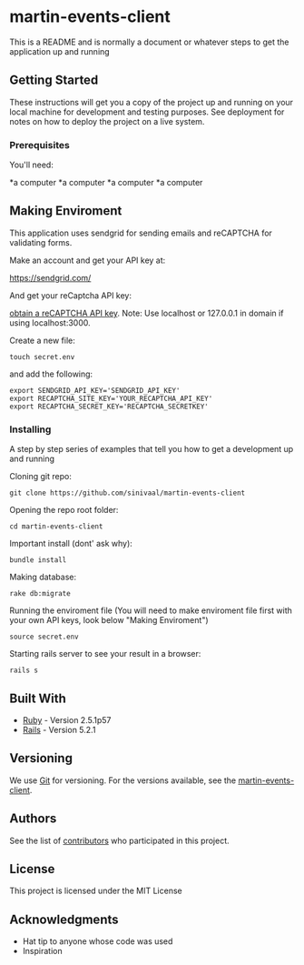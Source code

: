 # martin-events-client

This is a README and is normally a document or whatever steps to get the application up and running

## Getting Started

These instructions will get you a copy of the project up and running on your local machine for development and testing purposes. See deployment for notes on how to deploy the project on a live system.


### Prerequisites

You'll need:

*a computer
*a computer
*a computer
*a computer

## Making Enviroment

This application uses sendgrid for sending emails and reCAPTCHA for validating forms. 

Make an account and get your API key at:

https://sendgrid.com/

And get your reCaptcha API key:

[obtain a reCAPTCHA API key](https://www.google.com/recaptcha/admin). Note: Use localhost or 127.0.0.1 in domain if using localhost:3000.

Create a new file:
```
touch secret.env
```
and add the following:
```
export SENDGRID_API_KEY='SENDGRID_API_KEY'
export RECAPTCHA_SITE_KEY='YOUR_RECAPTCHA_API_KEY' 
export RECAPTCHA_SECRET_KEY='RECAPTCHA_SECRETKEY'
```



### Installing

A step by step series of examples that tell you how to get a development up and running

Cloning git repo:
```
git clone https://github.com/sinivaal/martin-events-client
```
Opening the repo root folder:
```
cd martin-events-client
```
Important install (dont' ask why):
```
bundle install
```
Making database:
```
rake db:migrate
```
Running the enviroment file (You will need to make enviroment file first with your own API keys, look below "Making Enviroment")
```
source secret.env
```
Starting rails server to see your result in a browser:
```
rails s
```


## Built With

* [Ruby](https://www.ruby-lang.org/en/) - Version 2.5.1p57
* [Rails](https://rubyonrails.org/) - Version 5.2.1


## Versioning

We use [Git](https://git-scm.com/) for versioning. For the versions available, see the [martin-events-client](https://github.com/sinivaal/martin-events-client). 

## Authors

See the list of [contributors](https://github.com/sinivaal/martin-events-client/graphs/contributors) who participated in this project.

## License

This project is licensed under the MIT License

## Acknowledgments

* Hat tip to anyone whose code was used
* Inspiration


